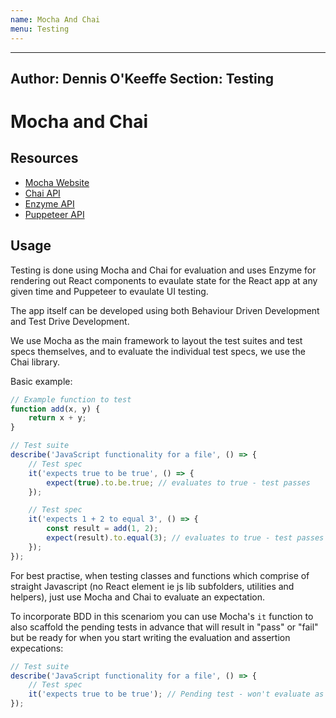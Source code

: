 ```yaml
---
name: Mocha And Chai
menu: Testing 
---
```

---
Author: Dennis O'Keeffe
Section: Testing
---

# Mocha and Chai

## Resources

*   [Mocha Website](https://mochajs.org/)
*   [Chai API](http://www.chaijs.com/api/)
*   [Enzyme API](http://airbnb.io/enzyme/docs/api/)
*   [Puppeteer API](https://github.com/GoogleChrome/puppeteer/blob/master/docs/api.md)

## Usage

Testing is done using Mocha and Chai for evaluation and uses Enzyme for rendering out React components to evaulate state for the React app at any given time and Puppeteer to evaulate UI testing.

The app itself can be developed using both Behaviour Driven Development and Test Drive Development.

We use Mocha as the main framework to layout the test suites and test specs themselves, and to evaluate the individual test specs, we use the Chai library.

Basic example:

```javascript
// Example function to test
function add(x, y) {
    return x + y;
}

// Test suite
describe('JavaScript functionality for a file', () => {
    // Test spec
    it('expects true to be true', () => {
        expect(true).to.be.true; // evaluates to true - test passes
    });

    // Test spec
    it('expects 1 + 2 to equal 3', () => {
        const result = add(1, 2);
        expect(result).to.equal(3); // evaluates to true - test passes
    });
});
```

For best practise, when testing classes and functions which comprise of straight Javascript (no React element ie js lib subfolders, utilities and helpers), just use Mocha and Chai to evaluate an expectation.

To incorporate BDD in this scenariom you can use Mocha's `it` function to also scaffold the pending tests in advance that will result in "pass" or "fail" but be ready for when you start writing the evaluation and assertion expecations:

```javascript
// Test suite
describe('JavaScript functionality for a file', () => {
    // Test spec
    it('expects true to be true'); // Pending test - won't evaluate as a pass or fail
});
```
